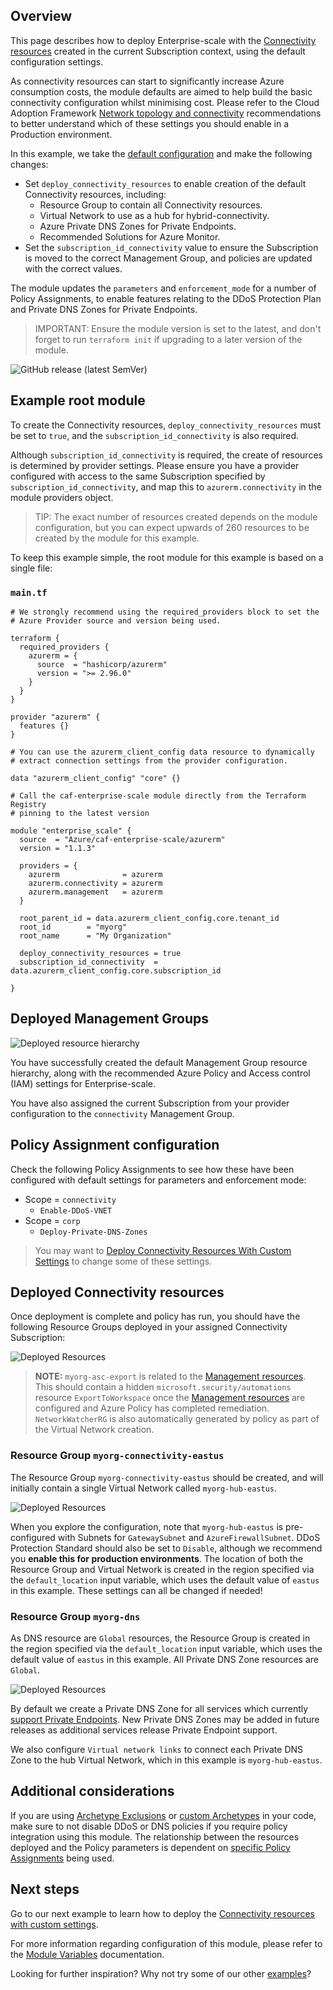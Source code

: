 ## Overview

This page describes how to deploy Enterprise-scale with the [Connectivity resources][wiki_connectivity_resources] created in the current Subscription context, using the default configuration settings.

As connectivity resources can start to significantly increase Azure consumption costs, the module defaults are aimed to help build the basic connectivity configuration whilst minimising cost.
Please refer to the Cloud Adoption Framework [Network topology and connectivity][ESLZ-Connectivity] recommendations to better understand which of these settings you should enable in a Production environment.

In this example, we take the [default configuration][wiki_deploy_default_configuration] and make the following changes:

- Set `deploy_connectivity_resources` to enable creation of the default Connectivity resources, including:
  - Resource Group to contain all Connectivity resources.
  - Virtual Network to use as a hub for hybrid-connectivity.
  - Azure Private DNS Zones for Private Endpoints.
  - Recommended Solutions for Azure Monitor.
- Set the `subscription_id_connectivity` value to ensure the Subscription is moved to the correct Management Group, and policies are updated with the correct values.

The module updates the `parameters` and `enforcement_mode` for a number of Policy Assignments, to enable features relating to the DDoS Protection Plan and Private DNS Zones for Private Endpoints.

<!-- Some Private DNS Zones for Private Endpoints are bound to a specific Azure Region.
By default, the module will use the location set for connectivity resources, or the `default_location` value (`eastus`), in order of precedence.
To add more locations, simply add them to the `configure_connectivity_resources.settings.dns.config.private_link_locations` value.
This must be in the short format (`uksouth`), and not DisplayName (`UK South`). -->

> IMPORTANT: Ensure the module version is set to the latest, and don't forget to run `terraform init` if upgrading to a later version of the module.

![GitHub release (latest SemVer)](https://img.shields.io/github/v/release/Azure/terraform-azurerm-caf-enterprise-scale?style=flat&logo=github)

## Example root module

To create the Connectivity resources, `deploy_connectivity_resources` must be set to `true`, and the `subscription_id_connectivity` is also required.

Although `subscription_id_connectivity` is required, the create of resources is determined by provider settings.
Please ensure you have a provider configured with access to the same Subscription specified by `subscription_id_connectivity`, and map this to `azurerm.connectivity` in the module providers object.

> TIP: The exact number of resources created depends on the module configuration, but you can expect upwards of 260 resources to be created by the module for this example.

To keep this example simple, the root module for this example is based on a single file:

### `main.tf`

```hcl
# We strongly recommend using the required_providers block to set the
# Azure Provider source and version being used.

terraform {
  required_providers {
    azurerm = {
      source  = "hashicorp/azurerm"
      version = ">= 2.96.0"
    }
  }
}

provider "azurerm" {
  features {}
}

# You can use the azurerm_client_config data resource to dynamically
# extract connection settings from the provider configuration.

data "azurerm_client_config" "core" {}

# Call the caf-enterprise-scale module directly from the Terraform Registry
# pinning to the latest version

module "enterprise_scale" {
  source  = "Azure/caf-enterprise-scale/azurerm"
  version = "1.1.3"

  providers = {
    azurerm              = azurerm
    azurerm.connectivity = azurerm
    azurerm.management   = azurerm
  }

  root_parent_id = data.azurerm_client_config.core.tenant_id
  root_id        = "myorg"
  root_name      = "My Organization"

  deploy_connectivity_resources = true
  subscription_id_connectivity  = data.azurerm_client_config.core.subscription_id

}
```

## Deployed Management Groups

![Deployed resource hierarchy](./media/examples-deploy-connectivity-core.png)

You have successfully created the default Management Group resource hierarchy, along with the recommended Azure Policy and Access control (IAM) settings for Enterprise-scale.

You have also assigned the current Subscription from your provider configuration to the `connectivity` Management Group.

## Policy Assignment configuration

Check the following Policy Assignments to see how these have been configured with default settings for parameters and enforcement mode:

- Scope = `connectivity`
  - `Enable-DDoS-VNET`
- Scope = `corp`
  - `Deploy-Private-DNS-Zones`

> You may want to [Deploy Connectivity Resources With Custom Settings][wiki_deploy_connectivity_resources_custom] to change some of these settings.

## Deployed Connectivity resources

Once deployment is complete and policy has run, you should have the following Resource Groups deployed in your assigned Connectivity Subscription:

![Deployed Resources](./media/examples-deploy-connectivity-rsgs.png)

> **NOTE:** `myorg-asc-export` is related to the [Management resources][wiki_management_resources].
This should contain a hidden `microsoft.security/automations` resource `ExportToWorkspace` once the [Management resources][wiki_management_resources] are configured and Azure Policy has completed remediation.
`NetworkWatcherRG` is also automatically generated by policy as part of the Virtual Network creation.

### Resource Group `myorg-connectivity-eastus`

The Resource Group `myorg-connectivity-eastus` should be created, and will initially contain a single Virtual Network called `myorg-hub-eastus`.

![Deployed Resources](./media/examples-deploy-connectivity-rsg.png)

When you explore the configuration, note that `myorg-hub-eastus` is pre-configured with Subnets for `GatewaySubnet` and `AzureFirewallSubnet`.
DDoS Protection Standard should also be set to `Disable`, although we recommend you **enable this for production environments**.
The location of both the Resource Group and Virtual Network is created in the region specified via the `default_location` input variable, which uses the default value of `eastus` in this example.
These settings can all be changed if needed!

### Resource Group `myorg-dns`

As DNS resource are `Global` resources, the Resource Group is created in the region specified via the `default_location` input variable, which uses the default value of `eastus` in this example.
All Private DNS Zone resources are `Global`.

![Deployed Resources](./media/examples-deploy-connectivity-dns-rsg.png)

By default we create a Private DNS Zone for all services which currently [support Private Endpoints][azure_private_endpoint_support].
New Private DNS Zones may be added in future releases as additional services release Private Endpoint support.

We also configure `Virtual network links` to connect each Private DNS Zone to the hub Virtual Network, which in this example is `myorg-hub-eastus`.

## Additional considerations

If you are using [Archetype Exclusions][archetype_exclusions] or [custom Archetypes][custom_archetypes] in your code, make sure to not disable DDoS or DNS policies if you require policy integration using this module.
The relationship between the resources deployed and the Policy parameters is dependent on [specific Policy Assignments](#policy-assignment-configuration) being used.

## Next steps

Go to our next example to learn how to deploy the [Connectivity resources with custom settings][wiki_deploy_connectivity_resources_custom].

For more information regarding configuration of this module, please refer to the [Module Variables](./%5BUser-Guide%5D-Module-Variables) documentation.

Looking for further inspiration? Why not try some of our other [examples][wiki_examples]?

[//]: # "************************"
[//]: # "INSERT LINK LABELS BELOW"
[//]: # "************************"

[ESLZ-Connectivity]: https://docs.microsoft.com/azure/cloud-adoption-framework/ready/enterprise-scale/network-topology-and-connectivity

[azure_private_endpoint_support]: https://docs.microsoft.com/azure/private-link/private-endpoint-dns#azure-services-dns-zone-configuration "Azure services DNS zone configuration"

[wiki_connectivity_resources]:               ./%5BUser-Guide%5D-Connectivity-Resources "Wiki - Connectivity Resources"
[wiki_deploy_connectivity_resources_custom]: ./%5BExamples%5D-Deploy-Connectivity-Resources-With-Custom-Settings "Wiki - Deploy Connectivity Resources With Custom Settings"
[wiki_examples]:                             ./Examples "Wiki - Examples"
[wiki_management_resources]:                 ./%5BUser-Guide%5D-Management-Resources "Wiki - Management Resources"
[wiki_deploy_default_configuration]:         ./%5BExamples%5D-Deploy-Default-Configuration "Wiki - Deploy Default Configuration"

[archetype_exclusions]: ./%5BExamples%5D-Expand-Built-in-Archetype-Definitions#to-enable-the-exclusion-function "Wiki - Expand Built-in Archetype Definitions # To enable the exclusion function"
[custom_archetypes]:    ./%5BUser-Guide%5D-Archetype-Definitions "[User Guide] Archetype Definitions"
